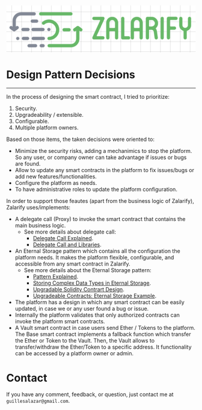![diagram](./docs/images/horizontal_logo_name.png)

# Design Pattern Decisions
---

In the process of designing the smart contract, I tried to prioritize:

1. Security.
2. Upgradeability / extensible.
3. Configurable.
4. Multiple platform owners.

Based on those items, the taken decisions were oriented to:

- Minimize the security risks, adding a mechanimics to stop the platform. So any user, or company owner can take advantage if issues or bugs are found.
- Allow to update any smart contracts in the platform to fix issues/bugs or add new features/functionalities.
- Configure the platform as needs.
- To have administrative roles to update the platform configuration.

In order to support those feautes (apart from the business logic of Zalarify), Zalarify uses/implements:

- A delegate call (Proxy) to invoke the smart contract that contains the main business logic.
  - See more details about delegate call:
    - [Delegate Call Explained](https://medium.com/coinmonks/ethernaut-lvl-6-walkthrough-how-to-abuse-the-delicate-delegatecall-466b26c429e4).
    - [Delegate Call and Libraries](https://solidity.readthedocs.io/en/latest/contracts.html#libraries).
- An Eternal Storage pattern which contains all the configuration the platform needs. It makes the platform flexible, configurable, and accessible from any smart contract in Zalarify.
  - See more details about the Eternal Storage pattern:
    - [Pattern Explained](https://fravoll.github.io/solidity-patterns/eternal_storage.html).
    - [Storing Complex Data Types in Eternal Storage](https://ethereum.stackexchange.com/questions/52386/storing-complex-data-types-in-eternal-storage).
    - [Upgradable Solidity Contrart Design](https://medium.com/rocket-pool/upgradable-solidity-contract-design-54789205276d).
    - [Upgradeable Contracts: Eternal Storage Example](https://medium.com/@fuguefoundation/upgradeable-contracts-eternal-storage-example-using-zeppelinos-and-truffle-b680a86620cf).
- The platform has a design in which any smart contract can be easily updated, in case we or any user found a bug or issue.
- Internally the platform validates that only authorized contracts can invoke the platform smart contracts.
- A Vault smart contract in case users send Ether / Tokens to the platform. The Base smart contract implements a fallback function which transfer the Ether or Token to the Vault. Then, the Vault allows to transfer/withdraw the Ether/Token to a specific address. It functionality can be accessed by a platform owner or admin.

# Contact

If you have any comment, feedback, or question, just contact me at ```guillesalazar@gmail.com```.
